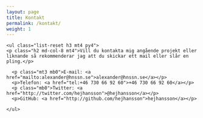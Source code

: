 ```yaml
---
layout: page
title: Kontakt
permalink: /kontakt/
weight: 1
---
```


<div>

    <ul class="list-reset h3 mt4 py4">
    <p class="h2 md-col-8 mt4">Vill du kontakta mig angående projekt eller liknande så rekommenderar jag att du skickar ett mail eller slår en pling.</p>

      <p class="mt3 mb0">E-mail: <a href="mailto:alexander@hnssn.se">alexander@hnssn.se</a></p>
      <p>Telefon: <a href="tel:+46 730 66 92 60">+46 730 66 92 60</a></p>
      <p class="mb0">Twitter: <a href="http://twitter.com/hejhansson">@hejhansson</a></p>
      <p>GitHub: <a href="http://github.com/hejhansson">hejhansson</a></p>

    </ul>
</div>
